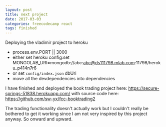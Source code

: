 ```yaml
---
layout: post
title: next project
date: 2017-03-03
categories: freecodecamp react
tags: finished
---
```


Deploying the vladimir project to heroku
- process.env.PORT || 3000
- either set heroku config:set MONGOLAB_URI=mongodb://abc:abc@ds111798.mlab.com:11798/heroku_p414n7r6
- or set `config/index.json` dbUri
- move all the devdependencies into dependencies

I have finished and deployed the book trading project here: https://secure-springs-51838.herokuapp.com/ with source code here: https://github.com/sw-yx/fcc-booktrading2

The trading functionality doesn't actually work but I couldn't really be bothered to get it working since I am not very inspired by this project anyway. So onward and upward.
